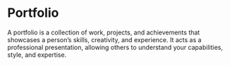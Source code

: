 # Portfolio
A portfolio is a collection of work, projects, and achievements that showcases a person’s skills, creativity, and experience. It acts as a professional presentation, allowing others to understand your capabilities, style, and expertise.
